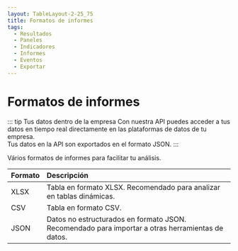 ```yaml
---
layout: TableLayout-2-25_75
title: Formatos de informes
tags:
  - Resultados
  - Paneles
  - Indicadores
  - Informes
  - Eventos
  - Exportar
---
```

# Formatos de informes

::: tip Tus datos dentro de la empresa
Con nuestra API puedes acceder a tus datos en tiempo real directamente en las plataformas de datos de tu empresa.<br>
Tus datos en la API son exportados en el formato JSON.
:::

Vários formatos de informes para facilitar tu análisis.

| Formato | Descripción |
| :--- | :--- |
| XLSX | Tabla en formato XLSX. Recomendado para analizar en tablas dinámicas. |
| CSV | Tabla en formato CSV.|
| JSON | Datos no estructurados en formato JSON. Recomendado para importar a otras herramientas de datos. |
